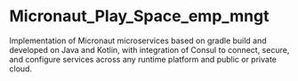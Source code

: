 # Micronaut_Play_Space_emp_mngt
Implementation of Micronaut microservices based on gradle build and developed on Java and Kotlin, with integration of Consul to connect, secure, and configure services across any runtime platform and public or private cloud.
